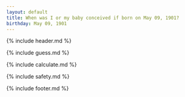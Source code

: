 ```yaml
---
layout: default
title: When was I or my baby conceived if born on May 09, 1901?
birthday: May 09, 1901
---
```


{% include header.md %}

{% include guess.md %}

{% include calculate.md %}

{% include safety.md %}

{% include footer.md %}




